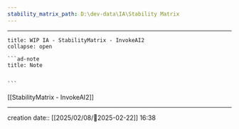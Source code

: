 ```yaml
---
stability_matrix_path: D:\dev-data\IA\Stability Matrix
---
```


---
 
`````ad-example
title: WIP IA - StabilityMatrix - InvokeAI2
collapse: open

```ad-note
title: Note
 

```

`````

[[StabilityMatrix - InvokeAI2]]

---
creation date:: [[2025/02/08/📒2025-02-22]]  16:38

